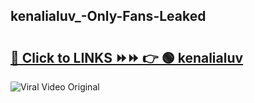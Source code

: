 
 ## kenalialuv_-Only-Fans-Leaked

# <h2><a href="https://clipsfans.com/kenalialuv_&ref=git">🔗 Click to LINKS ⏩⏩ 👉 🟢 kenalialuv  </a></h2>

<a href="https://clipsfans.com/kenalialuv_&ref=git" rel="nofollow" data-target="animated-image.originalLink"><img src="https://i.ibb.co.com/xMMVF88/686577567.gif" alt="Viral Video Original" style="max-width: 100%; display: inline-block;" data-target="animated-image.originalImage"></a>
